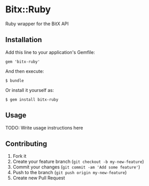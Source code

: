 # Bitx::Ruby

Ruby wrapper for the BitX API

## Installation

Add this line to your application's Gemfile:

    gem 'bitx-ruby'

And then execute:

    $ bundle

Or install it yourself as:

    $ gem install bitx-ruby

## Usage

TODO: Write usage instructions here

## Contributing

1. Fork it
2. Create your feature branch (`git checkout -b my-new-feature`)
3. Commit your changes (`git commit -am 'Add some feature'`)
4. Push to the branch (`git push origin my-new-feature`)
5. Create new Pull Request
